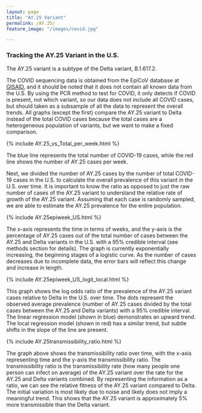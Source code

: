 ```yaml
---
layout: page
title: "AY.25 Variant"
permalink: /AY.25/
feature_image: "/images/covid.jpg"

---
```




### Tracking the AY.25 Variant in the U.S.

The AY.25 variant is a subtype of the Delta variant, B.1.617.2.

The COVID sequencing data is obtained from the EpiCoV database at [GISAID](https://www.gisaid.org), and it should be noted that it does not contain all known data from the U.S. By using the PCR method to test for COVID, it only detects if COVID is present, not which variant, so our data does not include all COVID cases, but should taken as a subsample of all the data to represent the overall trends. All graphs (except the first) compare the AY.25 variant to Delta instead of the total COVID cases because the total cases are a heterogeneous population of variants, but we want to make a fixed comparison.

{% include AY.25_vs_Total_per_week.html %}

The blue line represents the total number of COVID-19 cases, while the red line shows the number of AY.25 cases per week. 

Next, we divided the number of AY.25 cases by the number of total COVID-19 cases in the U.S. to calculate the overall prevalence of this variant in the U.S. over time. It is important to know the ratio as opposed to just the raw number of cases of the AY.25 variant to understand the relative rate of growth of the AY.25 variant. Assuming that each case is randomly sampled, we are able to estimate the AY.25 prevalence for the entire population. 

{% include AY.25epiweek_US.html %} 

The x-axis represents the time in terms of weeks, and the y-axis is the percentage of AY.25 cases out of the total number of cases between the AY.25 and Delta variants in the U.S. with a 95% credible interval (see methods section for details). The graph is currently exponentially increasing, the beginning stages of a logistic curve. As the number of cases decreases due to incomplete data, the error bars will reflect this change and increase in length. 

{% include AY.25epiweek_US_logit_local.html %}

This graph shows the log odds ratio of the prevalence of the AY.25 variant cases relative to Delta in the U.S. over time. The dots represent the observed average prevalence (number of AY.25 cases divided by the total cases between the AY.25 and Delta variants) with a 95% credible interval. The linear regression model (shown in blue) demonstrates an upward trend. The local regression model (shown in red) has a similar trend, but subtle shifts in the slope of the line are present.

{% include AY.25transmissibility_ratio.html %}

The graph above shows the transmissibility ratio over time, with the x-axis representing time and the y-axis the transmissibility ratio. The transmissibility ratio is the transmissibility rate (how many people one person can infect on average) of the AY.25 variant over the rate for the AY.25 and Delta variants combined. By representing the information as a ratio, we can see the relative fitness of the AY.25 variant compared to Delta. The initial variation is most likely due to noise and likely does not imply a meaningful trend. This shows that the AY.25 variant is approximately 5% more transmissible than the Delta variant.

